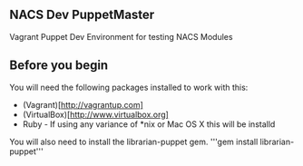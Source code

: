 ## NACS Dev PuppetMaster

Vagrant Puppet Dev Environment for testing NACS Modules


## Before you begin

You will need the following packages installed to work with this:

* (Vagrant)[http://vagrantup.com]
* (VirtualBox)[http://www.virtualbox.org]
* Ruby - If using any variance of *nix or Mac OS X this will be installd

You will also need to install the librarian-puppet gem. '''gem install librarian-puppet'''


